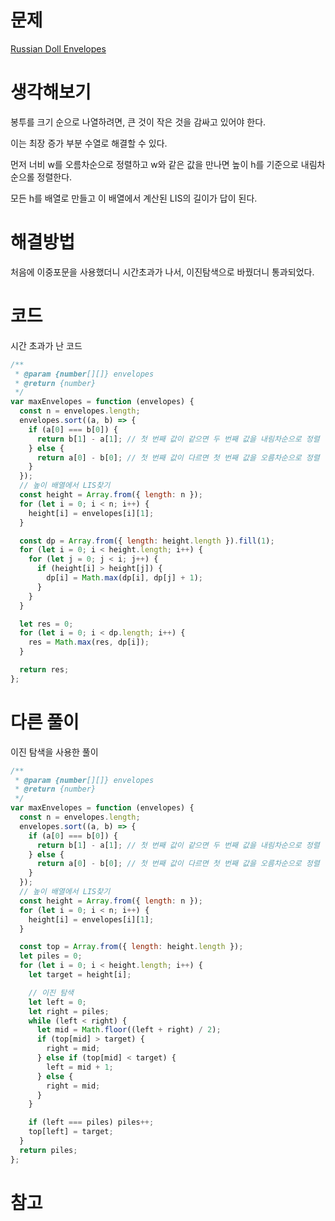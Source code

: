 # 문제

[Russian Doll Envelopes](https://leetcode.com/problems/russian-doll-envelopes/)

# 생각해보기

봉투를 크기 순으로 나열하려면, 큰 것이 작은 것을 감싸고 있어야 한다.

이는 최장 증가 부분 수열로 해결할 수 있다.

먼저 너비 w를 오름차순으로 정렬하고 w와 같은 값을 만나면 높이 h를 기준으로 내림차순으롤 정렬한다.

모든 h를 배열로 만들고 이 배열에서 계산된 LIS의 길이가 답이 된다.

# 해결방법

처음에 이중포문을 사용했더니 시간초과가 나서, 이진탐색으로 바꿨더니 통과되었다.

# 코드

시간 초과가 난 코드

```js
/**
 * @param {number[][]} envelopes
 * @return {number}
 */
var maxEnvelopes = function (envelopes) {
  const n = envelopes.length;
  envelopes.sort((a, b) => {
    if (a[0] === b[0]) {
      return b[1] - a[1]; // 첫 번째 값이 같으면 두 번째 값을 내림차순으로 정렬
    } else {
      return a[0] - b[0]; // 첫 번째 값이 다르면 첫 번째 값을 오름차순으로 정렬
    }
  });
  // 높이 배열에서 LIS찾기
  const height = Array.from({ length: n });
  for (let i = 0; i < n; i++) {
    height[i] = envelopes[i][1];
  }

  const dp = Array.from({ length: height.length }).fill(1);
  for (let i = 0; i < height.length; i++) {
    for (let j = 0; j < i; j++) {
      if (height[i] > height[j]) {
        dp[i] = Math.max(dp[i], dp[j] + 1);
      }
    }
  }

  let res = 0;
  for (let i = 0; i < dp.length; i++) {
    res = Math.max(res, dp[i]);
  }

  return res;
};
```

# 다른 풀이

이진 탐색을 사용한 풀이

```js
/**
 * @param {number[][]} envelopes
 * @return {number}
 */
var maxEnvelopes = function (envelopes) {
  const n = envelopes.length;
  envelopes.sort((a, b) => {
    if (a[0] === b[0]) {
      return b[1] - a[1]; // 첫 번째 값이 같으면 두 번째 값을 내림차순으로 정렬
    } else {
      return a[0] - b[0]; // 첫 번째 값이 다르면 첫 번째 값을 오름차순으로 정렬
    }
  });
  // 높이 배열에서 LIS찾기
  const height = Array.from({ length: n });
  for (let i = 0; i < n; i++) {
    height[i] = envelopes[i][1];
  }

  const top = Array.from({ length: height.length });
  let piles = 0;
  for (let i = 0; i < height.length; i++) {
    let target = height[i];

    // 이진 탐색
    let left = 0;
    let right = piles;
    while (left < right) {
      let mid = Math.floor((left + right) / 2);
      if (top[mid] > target) {
        right = mid;
      } else if (top[mid] < target) {
        left = mid + 1;
      } else {
        right = mid;
      }
    }

    if (left === piles) piles++;
    top[left] = target;
  }
  return piles;
};
```

# 참고

